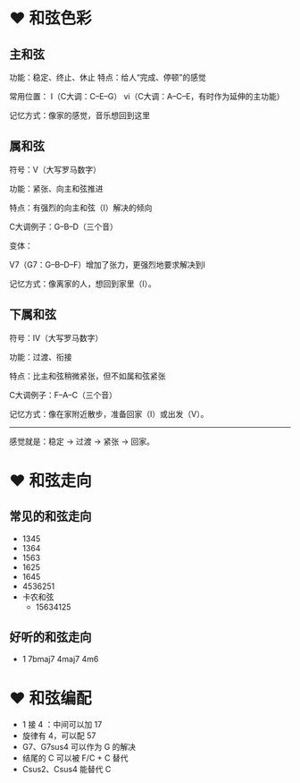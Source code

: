# ❤️ 和弦色彩
## 主和弦
功能：稳定、终止、休止
特点：给人“完成、停顿”的感觉

常用位置：
I（C大调：C–E–G）
vi（C大调：A–C–E，有时作为延伸的主功能）

记忆方式：像家的感觉，音乐想回到这里


## 属和弦
符号：V（大写罗马数字）

功能：紧张、向主和弦推进

特点：有强烈的向主和弦（I）解决的倾向

C大调例子：G–B–D（三个音）

变体：

V7（G7：G–B–D–F）增加了张力，更强烈地要求解决到I

记忆方式：像离家的人，想回到家里（I）。


## 下属和弦
符号：IV（大写罗马数字）

功能：过渡、衔接

特点：比主和弦稍微紧张，但不如属和弦紧张

C大调例子：F–A–C（三个音）

记忆方式：像在家附近散步，准备回家（I）或出发（V）。

---

感觉就是：稳定 → 过渡 → 紧张 → 回家。


# ❤️ 和弦走向
## 常见的和弦走向
- 1345
- 1364
- 1563
- 1625
- 1645
- 4536251
- 卡农和弦
	- 15634125

## 好听的和弦走向
- 1 7bmaj7 4maj7 4m6


# ❤️ 和弦编配
- 1 接 4 ：中间可以加 17
- 旋律有 4，可以配 57
- G7、G7sus4 可以作为 G 的解决
- 结尾的 C 可以被 F/C + C 替代
- Csus2、Csus4 能替代 C


